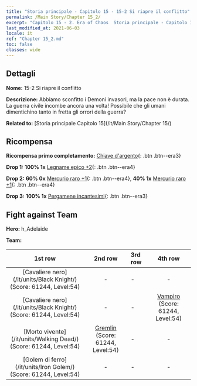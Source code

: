 ```yaml
---
title: "Storia principale - Capitolo 15 - 15-2 Si riapre il conflitto"
permalink: /Main Story/Chapter 15_2/
excerpt: "Capitolo 15 - 2. Era of Chaos  Storia principale - Capitolo 15_2. 15-2 Si riapre il conflitto"
last_modified_at: 2021-06-03
locale: it
ref: "Chapter 15_2.md"
toc: false
classes: wide
---
```


## Dettagli

 **Nome:** 15-2 Si riapre il conflitto

 **Descrizione:** Abbiamo sconfitto i Demoni invasori, ma la pace non è durata. La guerra civile incombe ancora una volta! Possibile che gli umani dimentichino tanto in fretta gli orrori della guerra?

 **Related to:** [Storia principale Capitolo 15](/it/Main Story/Chapter 15/)

## Ricompensa

 **Ricompensa primo completamento:** [Chiave d'argento](/ItemsIT/con_693/){: .btn .btn--era3}

 **Drop 1:** **100% 1x** [Legname epico +2](/ItemsIT/mat_48/){: .btn .btn--era4}

 **Drop 2:** **60% 0x** [Mercurio raro +1](/ItemsIT/mat_42/){: .btn .btn--era4}, **40% 1x** [Mercurio raro +1](/ItemsIT/mat_42/){: .btn .btn--era4}

 **Drop 3:** **100% 1x** [Pergamene incantesimi](/ItemsIT/con_694/){: .btn .btn--era3}


## Fight against Team
 **Hero:** h_Adelaide

 **Team:**


  | 1st row | 2nd row | 3rd row | 4th row |
  |:----:|:----:|:----|:----:|
  | [Cavaliere nero](/it/units/Black Knight/) (Score: 61244, Level:54)  | - | - | - |
  | [Cavaliere nero](/it/units/Black Knight/) (Score: 61244, Level:54)  | - | - | [Vampiro](/it/units/Vampire/) (Score: 61244, Level:54)  |
  | [Morto vivente](/it/units/Walking Dead/) (Score: 61244, Level:54)  | [Gremlin](/it/units/Gremlin/) (Score: 61244, Level:54)  | - | - |
  | [Golem di ferro](/it/units/Iron Golem/) (Score: 61244, Level:54)  | - | - | - |


